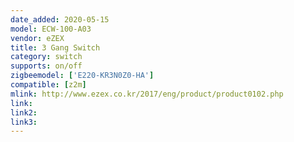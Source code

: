 ```yaml
---
date_added: 2020-05-15
model: ECW-100-A03
vendor: eZEX
title: 3 Gang Switch
category: switch
supports: on/off
zigbeemodel: ['E220-KR3N0Z0-HA']
compatible: [z2m]
mlink: http://www.ezex.co.kr/2017/eng/product/product0102.php
link: 
link2: 
link3: 
---
```

